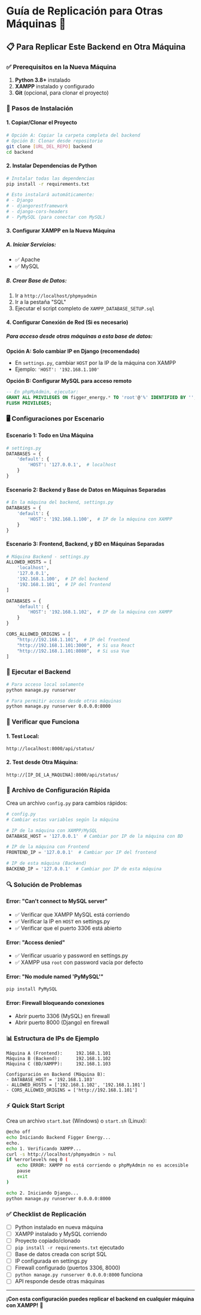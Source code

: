 # Guía de Replicación para Otras Máquinas 🚀

## 📋 Para Replicar Este Backend en Otra Máquina

### ✅ Prerequisitos en la Nueva Máquina

1. **Python 3.8+** instalado
2. **XAMPP** instalado y configurado
3. **Git** (opcional, para clonar el proyecto)

### 🔧 Pasos de Instalación

#### 1. Copiar/Clonar el Proyecto
```bash
# Opción A: Copiar la carpeta completa del backend
# Opción B: Clonar desde repositorio
git clone [URL_DEL_REPO] backend
cd backend
```

#### 2. Instalar Dependencias de Python
```bash
# Instalar todas las dependencias
pip install -r requirements.txt

# Esto instalará automáticamente:
# - Django
# - djangorestframework  
# - django-cors-headers
# - PyMySQL (para conectar con MySQL)
```

#### 3. Configurar XAMPP en la Nueva Máquina

##### A. Iniciar Servicios:
- ✅ Apache
- ✅ MySQL

##### B. Crear Base de Datos:
1. Ir a `http://localhost/phpmyadmin`
2. Ir a la pestaña "SQL"
3. Ejecutar el script completo de `XAMPP_DATABASE_SETUP.sql`

#### 4. Configurar Conexión de Red (Si es necesario)

##### Para acceso desde otras máquinas a esta base de datos:

**Opción A: Solo cambiar IP en Django (recomendado)**
- En `settings.py`, cambiar `HOST` por la IP de la máquina con XAMPP
- Ejemplo: `'HOST': '192.168.1.100'`

**Opción B: Configurar MySQL para acceso remoto**
```sql
-- En phpMyAdmin, ejecutar:
GRANT ALL PRIVILEGES ON figger_energy.* TO 'root'@'%' IDENTIFIED BY '';
FLUSH PRIVILEGES;
```

### 🖥️ Configuraciones por Escenario

#### Escenario 1: Todo en Una Máquina
```python
# settings.py
DATABASES = {
    'default': {
        'HOST': '127.0.0.1',  # localhost
    }
}
```

#### Escenario 2: Backend y Base de Datos en Máquinas Separadas
```python
# En la máquina del backend, settings.py
DATABASES = {
    'default': {
        'HOST': '192.168.1.100',  # IP de la máquina con XAMPP
    }
}
```

#### Escenario 3: Frontend, Backend, y BD en Máquinas Separadas
```python
# Máquina Backend - settings.py
ALLOWED_HOSTS = [
    'localhost',
    '127.0.0.1',
    '192.168.1.100',  # IP del backend
    '192.168.1.101',  # IP del frontend
]

DATABASES = {
    'default': {
        'HOST': '192.168.1.102',  # IP de la máquina con XAMPP
    }
}

CORS_ALLOWED_ORIGINS = [
    "http://192.168.1.101",  # IP del frontend
    "http://192.168.1.101:3000",  # Si usa React
    "http://192.168.1.101:8080",  # Si usa Vue
]
```

### 🚀 Ejecutar el Backend

```bash
# Para acceso local solamente
python manage.py runserver

# Para permitir acceso desde otras máquinas
python manage.py runserver 0.0.0.0:8000
```

### 🧪 Verificar que Funciona

#### 1. Test Local:
```
http://localhost:8000/api/status/
```

#### 2. Test desde Otra Máquina:
```
http://[IP_DE_LA_MAQUINA]:8000/api/status/
```

### 📝 Archivo de Configuración Rápida

Crea un archivo `config.py` para cambios rápidos:

```python
# config.py
# Cambiar estas variables según la máquina

# IP de la máquina con XAMPP/MySQL
DATABASE_HOST = '127.0.0.1'  # Cambiar por IP de la máquina con BD

# IP de la máquina con Frontend
FRONTEND_IP = '127.0.0.1'  # Cambiar por IP del frontend

# IP de esta máquina (Backend)
BACKEND_IP = '127.0.0.1'  # Cambiar por IP de esta máquina
```

### 🔍 Solución de Problemas

#### Error: "Can't connect to MySQL server"
- ✅ Verificar que XAMPP MySQL está corriendo
- ✅ Verificar la IP en `HOST` en settings.py
- ✅ Verificar que el puerto 3306 está abierto

#### Error: "Access denied"
- ✅ Verificar usuario y password en settings.py
- ✅ XAMPP usa `root` con password vacía por defecto

#### Error: "No module named 'PyMySQL'"
```bash
pip install PyMySQL
```

#### Error: Firewall bloqueando conexiones
- Abrir puerto 3306 (MySQL) en firewall
- Abrir puerto 8000 (Django) en firewall

### 📊 Estructura de IPs de Ejemplo

```
Máquina A (Frontend):     192.168.1.101
Máquina B (Backend):      192.168.1.102  
Máquina C (BD/XAMPP):     192.168.1.103

Configuración en Backend (Máquina B):
- DATABASE_HOST = '192.168.1.103'
- ALLOWED_HOSTS = ['192.168.1.102', '192.168.1.101']
- CORS_ALLOWED_ORIGINS = ['http://192.168.1.101']
```

### ⚡ Quick Start Script

Crea un archivo `start.bat` (Windows) o `start.sh` (Linux):

```bash
@echo off
echo Iniciando Backend Figger Energy...
echo.
echo 1. Verificando XAMPP...
curl -s http://localhost/phpmyadmin > nul
if %errorlevel% neq 0 (
    echo ERROR: XAMPP no está corriendo o phpMyAdmin no es accesible
    pause
    exit
)

echo 2. Iniciando Django...
python manage.py runserver 0.0.0.0:8000
```

### ✅ Checklist de Replicación

- [ ] Python instalado en nueva máquina
- [ ] XAMPP instalado y MySQL corriendo
- [ ] Proyecto copiado/clonado
- [ ] `pip install -r requirements.txt` ejecutado
- [ ] Base de datos creada con script SQL
- [ ] IP configurada en settings.py
- [ ] Firewall configurado (puertos 3306, 8000)
- [ ] `python manage.py runserver 0.0.0.0:8000` funciona
- [ ] API responde desde otras máquinas

---

**¡Con esta configuración puedes replicar el backend en cualquier máquina con XAMPP!** 🎉

